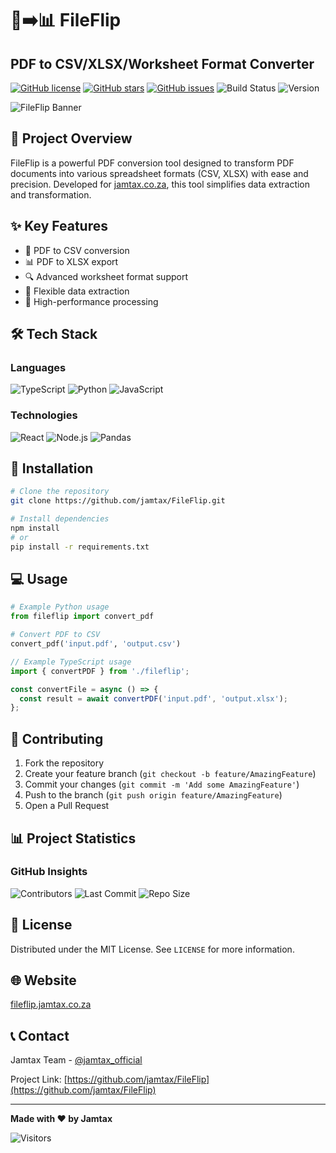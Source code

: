 # 📄➡️📊 FileFlip

## PDF to CSV/XLSX/Worksheet Format Converter

[![GitHub license](https://img.shields.io/github/license/jamtax/FileFlip?color=blue)](https://github.com/jamtax/FileFlip/blob/main/LICENSE)
[![GitHub stars](https://img.shields.io/github/stars/jamtax/FileFlip)](https://github.com/jamtax/FileFlip/stargazers)
[![GitHub issues](https://img.shields.io/github/issues/jamtax/FileFlip)](https://github.com/jamtax/FileFlip/issues)
![Build Status](https://img.shields.io/badge/build-passing-brightgreen)
![Version](https://img.shields.io/badge/version-0.1.0-blue)

![FileFlip Banner](/path/to/banner-image.png)

## 🚀 Project Overview

FileFlip is a powerful PDF conversion tool designed to transform PDF documents into various spreadsheet formats (CSV, XLSX) with ease and precision. Developed for [jamtax.co.za](https://jamtax.co.za), this tool simplifies data extraction and transformation.

## ✨ Key Features

- 📄 PDF to CSV conversion
- 📊 PDF to XLSX export
- 🔍 Advanced worksheet format support
- 🧩 Flexible data extraction
- 🚀 High-performance processing

## 🛠 Tech Stack

### Languages
![TypeScript](https://img.shields.io/badge/TypeScript-72.5%25-blue?logo=typescript)
![Python](https://img.shields.io/badge/Python-20.1%25-yellow?logo=python)
![JavaScript](https://img.shields.io/badge/JavaScript-6.5%25-green?logo=javascript)

### Technologies
![React](https://img.shields.io/badge/React-Frontend-blue?logo=react)
![Node.js](https://img.shields.io/badge/Node.js-Backend-green?logo=node.js)
![Pandas](https://img.shields.io/badge/Pandas-Data%20Processing-blue?logo=pandas)

## 🔧 Installation

```bash
# Clone the repository
git clone https://github.com/jamtax/FileFlip.git

# Install dependencies
npm install
# or
pip install -r requirements.txt
```

## 💻 Usage

```python
# Example Python usage
from fileflip import convert_pdf

# Convert PDF to CSV
convert_pdf('input.pdf', 'output.csv')
```

```typescript
// Example TypeScript usage
import { convertPDF } from './fileflip';

const convertFile = async () => {
  const result = await convertPDF('input.pdf', 'output.xlsx');
};
```

## 🤝 Contributing

1. Fork the repository
2. Create your feature branch (`git checkout -b feature/AmazingFeature`)
3. Commit your changes (`git commit -m 'Add some AmazingFeature'`)
4. Push to the branch (`git push origin feature/AmazingFeature`)
5. Open a Pull Request

## 📊 Project Statistics

### GitHub Insights
![Contributors](https://img.shields.io/github/contributors/jamtax/FileFlip)
![Last Commit](https://img.shields.io/github/last-commit/jamtax/FileFlip)
![Repo Size](https://img.shields.io/github/repo-size/jamtax/FileFlip)

## 📜 License

Distributed under the MIT License. See `LICENSE` for more information.

## 🌐 Website

[fileflip.jamtax.co.za](https://fileflip.jamtax.co.za)

## 📞 Contact

Jamtax Team - [@jamtax_official](https://twitter.com/jamtax_official)

Project Link: [https://github.com/jamtax/FileFlip](https://github.com/jamtax/FileFlip)

---

**Made with ❤️ by Jamtax**

![Visitors](https://visitor-badge.laobi.icu/badge?page_id=jamtax.FileFlip)
